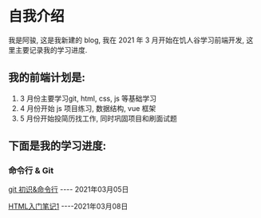 # 自我介绍

我是阿骏, 这是我新建的 blog, 我在 2021 年 3 月开始在饥人谷学习前端开发, 这里主要记录我的学习进度.

## 我的前端计划是:

1. 3 月份主要学习git, html, css, js 等基础学习
2. 4 月份开始 js 项目练习, 数据结构, vue 框架
3. 5 月份开始投简历找工作, 同时巩固项目和刷面试题

## 下面是我的学习进度:

### 命令行 & Git

[git 初识&命令行](https://github.com/yeluofanchen/blog-test/blob/main/git.md)	---- 2021年03月05日

[HTML入门笔记1](https://github.com/yeluofanchen/blog-test/blob/main/HTML%E5%85%A5%E9%97%A8%E7%AC%94%E8%AE%B01.md)    ----2021年03月08日







